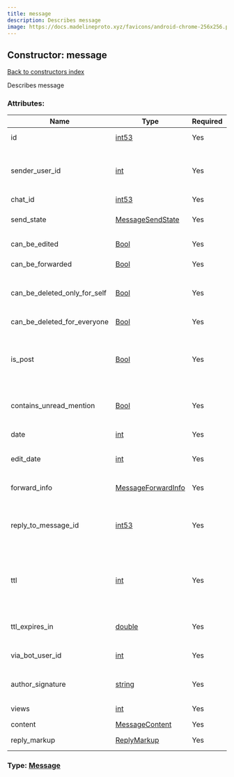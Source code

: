 ```yaml
---
title: message
description: Describes message
image: https://docs.madelineproto.xyz/favicons/android-chrome-256x256.png
---
```

## Constructor: message  
[Back to constructors index](index.md)



Describes message

### Attributes:

| Name     |    Type       | Required | Description |
|----------|---------------|----------|-------------|
|id|[int53](../types/int53.md) | Yes|Unique message identifier|
|sender\_user\_id|[int](../types/int.md) | Yes|Identifier of the user who sent the message, 0 if unknown. It is unknown for channel posts|
|chat\_id|[int53](../types/int53.md) | Yes|Chat identifier|
|send\_state|[MessageSendState](../types/MessageSendState.md) | Yes|Information about sending state of the message|
|can\_be\_edited|[Bool](../types/Bool.md) | Yes|True, if message can be edited|
|can\_be\_forwarded|[Bool](../types/Bool.md) | Yes|True, if message can be forwarded|
|can\_be\_deleted\_only\_for\_self|[Bool](../types/Bool.md) | Yes|True, if message can be deleted only for self, other users will continue to see it|
|can\_be\_deleted\_for\_everyone|[Bool](../types/Bool.md) | Yes|True, if message can be deleted for everyone|
|is\_post|[Bool](../types/Bool.md) | Yes|True, if message is channel post. All messages to broadcast channels are posts, all other messages are not posts|
|contains\_unread\_mention|[Bool](../types/Bool.md) | Yes|True, if message contains unread mention of the current user|
|date|[int](../types/int.md) | Yes|Date when message was sent, unix time|
|edit\_date|[int](../types/int.md) | Yes|Date when message was edited last time, unix time|
|forward\_info|[MessageForwardInfo](../types/MessageForwardInfo.md) | Yes|Information about initial message sender, nullable|
|reply\_to\_message\_id|[int53](../types/int53.md) | Yes|If non-zero, identifier of the message this message replies to, can be identifier of deleted message|
|ttl|[int](../types/int.md) | Yes|Message TTL in seconds, 0 if none. TDLib will send updateDeleteMessages or updateMessageContent when TTL expires|
|ttl\_expires\_in|[double](../types/double.md) | Yes|Time left for message TTL to expire in seconds|
|via\_bot\_user\_id|[int](../types/int.md) | Yes|If non-zero, user identifier of the bot this message is sent via|
|author\_signature|[string](../types/string.md) | Yes|For channel posts, optional author signature|
|views|[int](../types/int.md) | Yes|Number of times this message was viewed|
|content|[MessageContent](../types/MessageContent.md) | Yes|Content of the message|
|reply\_markup|[ReplyMarkup](../types/ReplyMarkup.md) | Yes|Reply markup for the message, nullable|



### Type: [Message](../types/Message.md)


